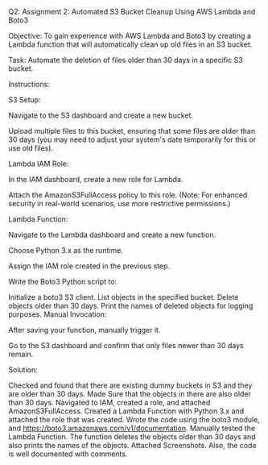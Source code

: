 Q2: Assignment 2: Automated S3 Bucket Cleanup Using AWS Lambda and Boto3

Objective: To gain experience with AWS Lambda and Boto3 by creating a Lambda function that will automatically clean up old files in an S3 bucket.

Task: Automate the deletion of files older than 30 days in a specific S3 bucket.

Instructions:

S3 Setup:

Navigate to the S3 dashboard and create a new bucket.

Upload multiple files to this bucket, ensuring that some files are older than 30 days (you may need to adjust your system's date temporarily for this or use old files).

Lambda IAM Role:

In the IAM dashboard, create a new role for Lambda.

Attach the AmazonS3FullAccess policy to this role. (Note: For enhanced security in real-world scenarios, use more restrictive permissions.)

Lambda Function:

Navigate to the Lambda dashboard and create a new function.

Choose Python 3.x as the runtime.

Assign the IAM role created in the previous step.

Write the Boto3 Python script to:

Initialize a boto3 S3 client.
List objects in the specified bucket.
Delete objects older than 30 days.
Print the names of deleted objects for logging purposes.
Manual Invocation:

After saving your function, manually trigger it.

Go to the S3 dashboard and confirm that only files newer than 30 days remain.

Solution:

Checked and found that there are existing dummy buckets in S3 and they are older than 30 days.
Made Sure that the objects in there are also older than 30 days.
Navigated to IAM, created a role, and attached AmazonS3FullAccess.
Created a Lambda Function with Python 3.x and attached the role that was created.
Wrote the code using the boto3 module, and https://boto3.amazonaws.com/v1/documentation.
Manually tested the Lambda Function.
The function deletes the objects older than 30 days and also prints the names of the objects.
Attached Screenshots.
Also, the code is well documented with comments.
